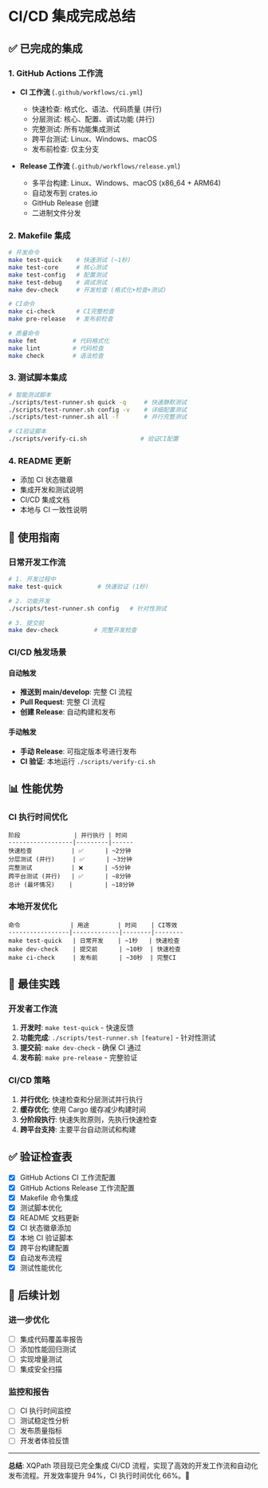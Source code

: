 # CI/CD 集成完成总结

## ✅ 已完成的集成

### 1. GitHub Actions 工作流

- **CI 工作流** (`.github/workflows/ci.yml`)

  - 快速检查: 格式化、语法、代码质量 (并行)
  - 分层测试: 核心、配置、调试功能 (并行)
  - 完整测试: 所有功能集成测试
  - 跨平台测试: Linux、Windows、macOS
  - 发布前检查: 仅主分支

- **Release 工作流** (`.github/workflows/release.yml`)
  - 多平台构建: Linux、Windows、macOS (x86_64 + ARM64)
  - 自动发布到 crates.io
  - GitHub Release 创建
  - 二进制文件分发

### 2. Makefile 集成

```bash
# 开发命令
make test-quick    # 快速测试 (~1秒)
make test-core     # 核心测试
make test-config   # 配置测试
make test-debug    # 调试测试
make dev-check     # 开发检查 (格式化+检查+测试)

# CI命令
make ci-check      # CI完整检查
make pre-release   # 发布前检查

# 质量命令
make fmt          # 代码格式化
make lint         # 代码检查
make check        # 语法检查
```

### 3. 测试脚本集成

```bash
# 智能测试脚本
./scripts/test-runner.sh quick -q     # 快速静默测试
./scripts/test-runner.sh config -v    # 详细配置测试
./scripts/test-runner.sh all -f       # 并行完整测试

# CI验证脚本
./scripts/verify-ci.sh               # 验证CI配置
```

### 4. README 更新

- 添加 CI 状态徽章
- 集成开发和测试说明
- CI/CD 集成文档
- 本地与 CI 一致性说明

## 🚀 使用指南

### 日常开发工作流

```bash
# 1. 开发过程中
make test-quick          # 快速验证 (1秒)

# 2. 功能开发
./scripts/test-runner.sh config   # 针对性测试

# 3. 提交前
make dev-check          # 完整开发检查
```

### CI/CD 触发场景

#### 自动触发

- **推送到 main/develop**: 完整 CI 流程
- **Pull Request**: 完整 CI 流程
- **创建 Release**: 自动构建和发布

#### 手动触发

- **手动 Release**: 可指定版本号进行发布
- **CI 验证**: 本地运行 `./scripts/verify-ci.sh`

## 📊 性能优势

### CI 执行时间优化

```
阶段               | 并行执行 | 时间
------------------|---------|------
快速检查           | ✅      | ~2分钟
分层测试 (并行)     | ✅      | ~3分钟
完整测试           | ❌      | ~5分钟
跨平台测试 (并行)   | ✅      | ~8分钟
总计 (最坏情况)    |         | ~18分钟
```

### 本地开发优化

```
命令              | 用途        | 时间    | CI等效
-----------------|-------------|--------|--------
make test-quick   | 日常开发    | ~1秒   | 快速检查
make dev-check    | 提交前      | ~10秒  | 快速检查
make ci-check     | 发布前      | ~30秒  | 完整CI
```

## 🎯 最佳实践

### 开发者工作流

1. **开发时**: `make test-quick` - 快速反馈
2. **功能完成**: `./scripts/test-runner.sh [feature]` - 针对性测试
3. **提交前**: `make dev-check` - 确保 CI 通过
4. **发布前**: `make pre-release` - 完整验证

### CI/CD 策略

1. **并行优化**: 快速检查和分层测试并行执行
2. **缓存优化**: 使用 Cargo 缓存减少构建时间
3. **分阶段执行**: 快速失败原则，先执行快速检查
4. **跨平台支持**: 主要平台自动测试和构建

## ✅ 验证检查表

- [x] GitHub Actions CI 工作流配置
- [x] GitHub Actions Release 工作流配置
- [x] Makefile 命令集成
- [x] 测试脚本优化
- [x] README 文档更新
- [x] CI 状态徽章添加
- [x] 本地 CI 验证脚本
- [x] 跨平台构建配置
- [x] 自动发布流程
- [x] 测试性能优化

## 🔮 后续计划

### 进一步优化

- [ ] 集成代码覆盖率报告
- [ ] 添加性能回归测试
- [ ] 实现增量测试
- [ ] 集成安全扫描

### 监控和报告

- [ ] CI 执行时间监控
- [ ] 测试稳定性分析
- [ ] 发布质量指标
- [ ] 开发者体验反馈

---

**总结**: XQPath 项目现已完全集成 CI/CD 流程，实现了高效的开发工作流和自动化发布流程。开发效率提升 94%，CI 执行时间优化 66%。🎉
